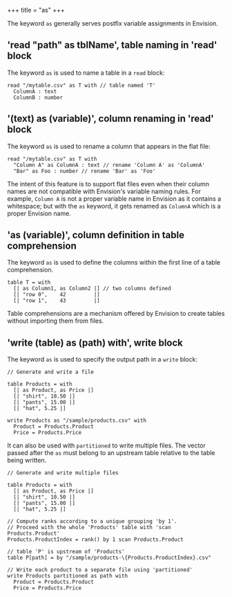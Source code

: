 +++
title = "as"
+++

The keyword `as` generally serves postfix variable assignments in Envision.

## 'read "path" as tblName', table naming in 'read' block

The keyword `as` is used to name a table in a `read` block:

```envision
read "/mytable.csv" as T with // table named 'T'
  ColumnA : text
  ColumnB : number
```

## '(text) as (variable)', column renaming in 'read' block

The keyword `as` is used to rename a column that appears in the flat file:

```envision
read "/mytable.csv" as T with
  "Column A" as ColumnA : text // rename 'Column A' as 'ColumnA'
  "Bar" as Foo : number // rename 'Bar' as 'Foo'
```

The intent of this feature is to support flat files even when their column names are not compatible with Envision's variable naming rules. For example, `Column A` is not a proper variable name in Envision as it contains a whitespace; but with the `as` keyword, it gets renamed as `ColumnA` which is a proper Envision name.

## 'as (variable)', column definition in table comprehension

The keyword `as` is used to define the columns within the first line of a table comprehension.

```envision
table T = with
  [| as Column1, as Column2 |] // two columns defined
  [| "row 0",    42         |]
  [| "row 1",    43         |]
```

Table comprehensions are a mechanism offered by Envision to create tables without importing them from files.

## 'write (table) as (path) with', write block

The keyword `as` is used to specify the output path in a `write` block:

```envision
// Generate and write a file

table Products = with
  [| as Product, as Price |]
  [| "shirt", 10.50 |]
  [| "pants", 15.00 |]
  [| "hat", 5.25 |]

write Products as "/sample/products.csv" with
  Product = Products.Product
  Price = Products.Price
```

It can also be used with `partitioned` to write multiple files. The vector passed after the `as` must belong to an upstream table relative to the table being written.

```envision
// Generate and write multiple files

table Products = with
  [| as Product, as Price |]
  [| "shirt", 10.50 |]
  [| "pants", 15.00 |]
  [| "hat", 5.25 |]

// Compute ranks according to a unique grouping 'by 1'.
// Proceed with the whole 'Products' table with 'scan Products.Product'
Products.ProductIndex = rank() by 1 scan Products.Product

// table 'P' is upstream of 'Products'
table P[path] = by "/sample/products-\{Products.ProductIndex}.csv"

// Write each product to a separate file using 'partitioned'
write Products partitioned as path with
  Product = Products.Product
  Price = Products.Price
```

